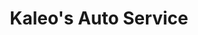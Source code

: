 ---
title: "Kaleo's Auto Service"
url: /waimea-kamuela-cdp/kaleos-auto-service/
shop: Autowerkstatt
---